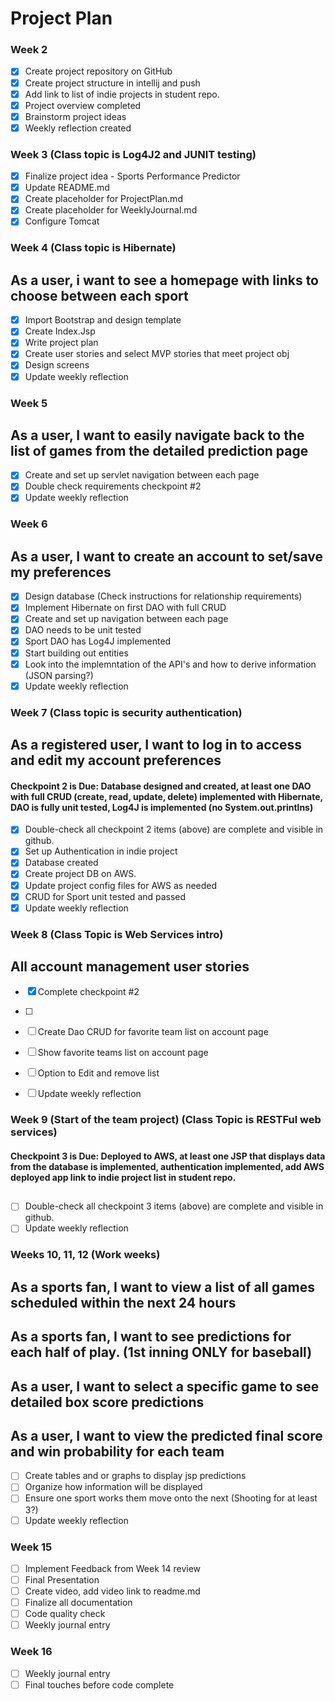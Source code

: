 # Project Plan

### Week 2 
- [X] Create project repository on GitHub
- [X] Create project structure in intellij and push
- [X] Add link to list of indie projects in student repo.
- [X] Project overview completed
- [X] Brainstorm project ideas
- [X] Weekly reflection created

### Week 3 (Class topic is Log4J2 and JUNIT testing)
- [X] Finalize project idea - Sports Performance Predictor
- [X] Update README.md
- [X] Create placeholder for ProjectPlan.md
- [X] Create placeholder for WeeklyJournal.md
- [X] Configure Tomcat

### Week 4 (Class topic is Hibernate)
## As a user, i want to see a homepage with links to choose between each sport
- [X] Import Bootstrap and design template
- [X] Create Index.Jsp 
- [X] Write project plan
- [X] Create user stories and select MVP stories that meet project obj
- [X] Design screens 
- [X] Update weekly reflection

### Week 5 
## As a user, I want to easily navigate back to the list of games from the detailed prediction page

- [X] Create and set up servlet navigation between each page
- [X] Double check requirements checkpoint #2 
- [X] Update weekly reflection

### Week 6
## As a user, I want to create an account to set/save my preferences

- [X] Design database (Check instructions for relationship requirements)
- [X] Implement Hibernate on first DAO with full CRUD
- [X] Create and set up navigation between each page
- [X] DAO needs to be unit tested
- [X] Sport DAO has Log4J implemented
- [X] Start building out entities
- [X] Look into the implemntation of the API's and how to derive information (JSON parsing?)
- [X] Update weekly reflection

### Week 7 (Class topic is security authentication)
## As a registered user, I want to log in to access and edit my account preferences
#### Checkpoint 2 is Due: Database designed and created, at least one DAO with full CRUD (create, read, update, delete) implemented with Hibernate, DAO is fully unit tested, Log4J is implemented (no System.out.printlns)

- [X] Double-check all checkpoint 2 items (above) are complete and visible in github.
- [X] Set up Authentication in indie project
- [X] Database created
- [X] Create project DB on AWS.
- [X] Update project config files for AWS as needed
- [X] CRUD for Sport unit tested and passed
- [X] Update weekly reflection

### Week 8 (Class Topic is Web Services intro)
## All account management user stories
- [X] Complete checkpoint #2
- [ ]
- [ ] Create Dao CRUD for favorite team list on account page
- [ ] Show favorite teams list on account page
- [ ] Option to Edit and remove list
- [ ] Update weekly reflection


### Week 9 (Start of the team project) (Class Topic is RESTFul web services)
#### Checkpoint 3 is Due: Deployed to AWS, at least one JSP that displays data from the database is implemented, authentication implemented, add AWS deployed app link to indie project list in student repo.
## 
- [ ] Double-check all checkpoint 3 items (above) are complete and visible in github.
- [ ] Update weekly reflection

### Weeks 10, 11, 12 (Work weeks)
##  As a sports fan, I want to view a list of all games scheduled within the next 24 hours
## As a sports fan, I want to see predictions for each half of play. (1st inning ONLY for baseball)
## As a user, I want to select a specific game to see detailed box score predictions
## As a user, I want to view the predicted final score and win probability for each team

- [ ] Create tables and or graphs to display jsp predictions
- [ ] Organize how information will be displayed
- [ ] Ensure one sport works them move onto the next (Shooting for at least 3?)
- [ ] Update weekly reflection

### Week 15
- [ ] Implement Feedback from Week 14 review
- [ ] Final Presentation
- [ ] Create video, add video link to readme.md
- [ ] Finalize all documentation
- [ ] Code quality check
- [ ] Weekly journal entry

### Week 16
- [ ] Weekly journal entry
- [ ] Final touches before code complete
